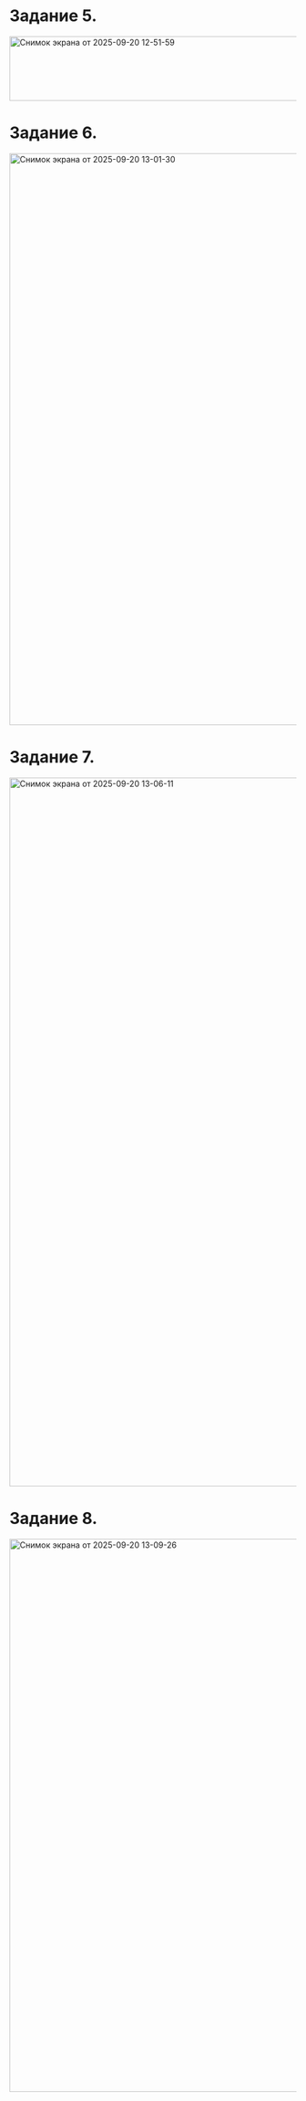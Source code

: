 # Задание 5.

<img width="1436" height="113" alt="Снимок экрана от 2025-09-20 12-51-59" src="https://github.com/user-attachments/assets/98aa9974-79db-418f-b30d-439458ad445a" />

# Задание 6.

<img width="1225" height="1002" alt="Снимок экрана от 2025-09-20 13-01-30" src="https://github.com/user-attachments/assets/99d8fefb-0fe1-48ba-a749-e70be4ce8bcd" />

# Задание 7.

<img width="1208" height="1242" alt="Снимок экрана от 2025-09-20 13-06-11" src="https://github.com/user-attachments/assets/f19bd33b-4b61-405d-8334-7661ccec89bd" />

# Задание 8.

<img width="1202" height="969" alt="Снимок экрана от 2025-09-20 13-09-26" src="https://github.com/user-attachments/assets/98f888c4-fb47-4399-8663-f1496b637cd1" />
